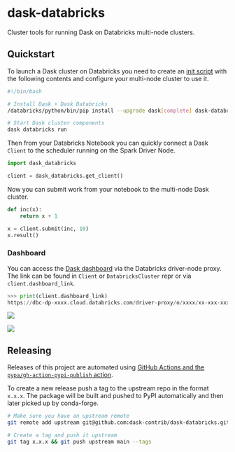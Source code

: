 # dask-databricks

Cluster tools for running Dask on Databricks multi-node clusters.


## Quickstart

To launch a Dask cluster on Databricks you need to create an [init script](https://docs.databricks.com/en/init-scripts/index.html) with the following contents and configure your multi-node cluster to use it.

```bash
#!/bin/bash

# Install Dask + Dask Databricks
/databricks/python/bin/pip install --upgrade dask[complete] dask-databricks

# Start Dask cluster components
dask databricks run
```

Then from your Databricks Notebook you can quickly connect a Dask `Client` to the scheduler running on the Spark Driver Node.

```python
import dask_databricks

client = dask_databricks.get_client()
```

Now you can submit work from your notebook to the multi-node Dask cluster.

```python
def inc(x):
    return x + 1

x = client.submit(inc, 10)
x.result()
```

### Dashboard

You can access the [Dask dashboard](https://docs.dask.org/en/latest/dashboard.html) via the Databricks driver-node proxy. The link can be found in `Client` or `DatabricksCluster` repr or via `client.dashboard_link`.

```python
>>> print(client.dashboard_link)
https://dbc-dp-xxxx.cloud.databricks.com/driver-proxy/o/xxxx/xx-xxx-xxxx/8087/status
```

![](https://user-images.githubusercontent.com/1610850/281442274-450d41c6-2eb6-42a1-8de6-c4a1a1b84193.png)

![](https://user-images.githubusercontent.com/1610850/281441285-9b84d5f1-d58a-45dc-9354-7385e1599d1f.png)

## Releasing

Releases of this project are automated using [GitHub Actions and the `pypa/gh-action-pypi-publish` action](https://github.com/dask-contrib/dask-databricks/blob/main/.github/workflows/release.yaml).

To create a new release push a tag to the upstream repo in the format `x.x.x`. The package will be built and pushed to PyPI automatically and then later picked up by conda-forge.

```bash
# Make sure you have an upstream remote
git remote add upstream git@github.com:dask-contrib/dask-databricks.git

# Create a tag and push it upstream
git tag x.x.x && git push upstream main --tags
```
